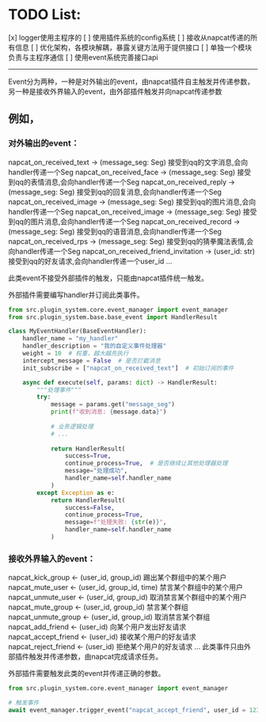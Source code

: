 # TODO List:

[x] logger使用主程序的
[ ] 使用插件系统的config系统
[ ] 接收从napcat传递的所有信息
[ ] 优化架构，各模块解耦，暴露关键方法用于提供接口
[ ] 单独一个模块负责与主程序通信
[ ] 使用event系统完善接口api


---
Event分为两种，一种是对外输出的event，由napcat插件自主触发并传递参数，另一种是接收外界输入的event，由外部插件触发并向napcat传递参数


## 例如，

### 对外输出的event：

napcat_on_received_text -> (message_seg: Seg)  接受到qq的文字消息,会向handler传递一个Seg
napcat_on_received_face -> (message_seg: Seg)  接受到qq的表情消息,会向handler传递一个Seg
napcat_on_received_reply -> (message_seg: Seg)  接受到qq的回复消息,会向handler传递一个Seg
napcat_on_received_image -> (message_seg: Seg)  接受到qq的图片消息,会向handler传递一个Seg
napcat_on_received_image -> (message_seg: Seg)  接受到qq的图片消息,会向handler传递一个Seg
napcat_on_received_record -> (message_seg: Seg)  接受到qq的语音消息,会向handler传递一个Seg
napcat_on_received_rps -> (message_seg: Seg)  接受到qq的猜拳魔法表情,会向handler传递一个Seg
napcat_on_received_friend_invitation -> (user_id: str)  接受到qq的好友请求,会向handler传递一个user_id
...

此类event不接受外部插件的触发，只能由napcat插件统一触发。

外部插件需要编写handler并订阅此类事件。
```python
from src.plugin_system.core.event_manager import event_manager
from src.plugin_system.base.base_event import HandlerResult

class MyEventHandler(BaseEventHandler):
    handler_name = "my_handler"
    handler_description = "我的自定义事件处理器"
    weight = 10  # 权重，越大越先执行
    intercept_message = False  # 是否拦截消息
    init_subscribe = ["napcat_on_received_text"]  # 初始订阅的事件

    async def execute(self, params: dict) -> HandlerResult:
        """处理事件"""
        try:
            message = params.get("message_seg")
            print(f"收到消息: {message.data}")
            
            # 业务逻辑处理
            # ...
            
            return HandlerResult(
                success=True,
                continue_process=True,  # 是否继续让其他处理器处理
                message="处理成功",
                handler_name=self.handler_name
            )
        except Exception as e:
            return HandlerResult(
                success=False,
                continue_process=True,
                message=f"处理失败: {str(e)}",
                handler_name=self.handler_name
            )

```

### 接收外界输入的event：

napcat_kick_group <- (user_id, group_id) 踢出某个群组中的某个用户
napcat_mute_user <- (user_id, group_id, time) 禁言某个群组中的某个用户
napcat_unmute_user <- (user_id, group_id) 取消禁言某个群组中的某个用户
napcat_mute_group <- (user_id, group_id) 禁言某个群组
napcat_unmute_group <- (user_id, group_id) 取消禁言某个群组
napcat_add_friend <- (user_id) 向某个用户发出好友请求
napcat_accept_friend <- (user_id) 接收某个用户的好友请求
napcat_reject_friend <- (user_id) 拒绝某个用户的好友请求
...
此类事件只由外部插件触发并传递参数，由napcat完成请求任务。

外部插件需要触发此类的event并传递正确的参数。

```python
from src.plugin_system.core.event_manager import event_manager

# 触发事件
await event_manager.trigger_event("napcat_accept_friend", user_id = 1234123)
```

